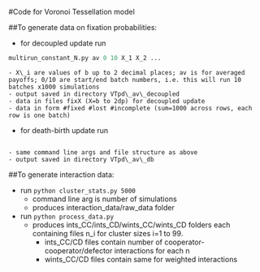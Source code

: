 #Code for Voronoi Tessellation model

##To generate data on fixation probabilities:
- for decoupled update run
```python
multirun_constant_N.py av 0 10 X_1 X_2 ... 
```
	- X\_i are values of b up to 2 decimal places; av is for averaged payoffs; 0/10 are start/end batch numbers, i.e. this will run 10 batches x1000 simulations
	- output saved in directory VTpd\_av\_decoupled
	- data in files fixX (X=b to 2dp) for decoupled update
	- data in form #fixed #lost #incomplete (sum=1000 across rows, each row is one batch)
- for death-birth update run
```python multirun_death_birth.py av 0 10 X_1 X_2 ... 
```
	- same command line args and file structure as above
	- output saved in directory VTpd\_av\_db


##To generate interaction data:
- run `python cluster_stats.py 5000` 
	- command line arg is number of simulations
	- produces interaction\_data/raw\_data folder
- run `python process_data.py` 
	- produces ints\_CC/ints\_CD/wints\_CC/wints\_CD folders each containing files n\_i for cluster sizes i=1 to 99.
		- ints\_CC/CD files contain number of cooperator-cooperator/defector 
	interactions for each n
		- wints\_CC/CD files contain same for weighted interactions
